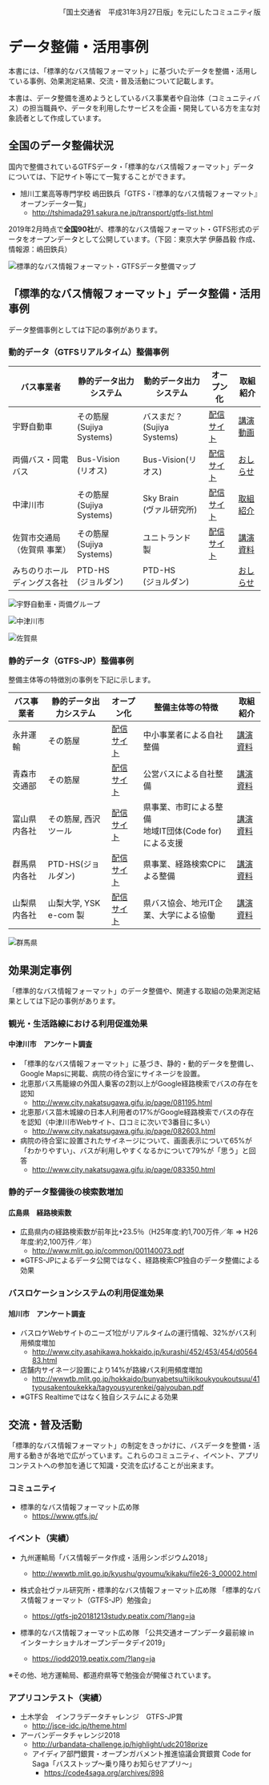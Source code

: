 <div class="only-print" style="text-align: right;">「国土交通省　平成31年3月27日版」を元にしたコミュニティ版</div>

# データ整備・活用事例

本書には、「標準的なバス情報フォーマット」に基づいたデータを整備・活用している事例、効果測定結果、交流・普及活動について記載します。

本書は、データ整備を進めようとしているバス事業者や自治体（コミュニティバス）の担当職員や、データを利用したサービスを企画・開発している方を主な対象読者として作成しています。

## 全国のデータ整備状況

国内で整備されているGTFSデータ・「標準的なバス情報フォーマット」データについては、下記サイト等にて一覧することができます。

* 旭川工業高等専門学校 嶋田鉄兵「GTFS・『標準的なバス情報フォーマット』オープンデータ一覧」
  * http://tshimada291.sakura.ne.jp/transport/gtfs-list.html

2019年2月時点で**全国90社**が、標準的なバス情報フォーマット・GTFS形式のデータをオープンデータとして公開しています。（下図：東京大学 伊藤昌毅 作成、情報源：嶋田鉄兵）

![標準的なバス情報フォーマット・GTFSデータ整備マップ](images/japan_map.png)

## 「標準的なバス情報フォーマット」データ整備・活用事例

データ整備事例としては下記の事例があります。

### 動的データ（GTFSリアルタイム）整備事例

| バス事業者 | 静的データ出力システム | 動的データ出力システム | オープン化 | 取組紹介 |
| ------------ | --------- | ----------- | ------------------ | ------------------ |
| 宇野自動車  | その筋屋<br />(Sujiya Systems) | バスまだ？<br />(Sujiya Systems) | [配信サイト](http://www3.unobus.co.jp/opendata/) | [講演動画](https://youtu.be/_VLrCmW05ck)     |
| 両備バス・岡電バス| Bus-Vision<br />(リオス) | Bus-Vision(リオス)   | [配信サイト](https://loc.bus-vision.jp/ryobi/view/opendata.html) | [おしらせ](https://ryobi.gr.jp/news/4946/)   |
| 中津川市    | その筋屋<br />(Sujiya Systems) | Sky Brain<br />(ヴァル研究所)    | [配信サイト](http://www.city.nakatsugawa.gifu.jp/page/083409.html) | [取組紹介](http://www.city.nakatsugawa.gifu.jp/page/083350.html) |
| 佐賀市交通局<br />（佐賀県 事業） | その筋屋<br />(Sujiya Systems) | ユニトランド 製  | [配信サイト](http://opendata.sagabus.info/)  | [講演資料](http://wwwtb.mlit.go.jp/kyushu/content/000090553.pdf) |
| みちのりホールディングス各社| PTD-HS<br />(ジョルダン) | PTD-HS<br />(ジョルダン)   |  | [おしらせ](http://www.michinori.co.jp/pdf/20190201_PR_kanto.pdf) |

![宇野自動車・両備グループ](images/uno_ryobi.png)

![中津川市](images/nakatsugawa.png)

![佐賀県](images/saga.png)

### 静的データ（GTFS-JP）整備事例

整備主体等の特徴別の事例を下記に示します。

| バス事業者 | 静的データ出力システム | オープン化 | 整備主体等の特徴 | 取組紹介 |
| ------------ | --------- | -------- | ------ | -------- |
| 永井運輸  | その筋屋 | [配信サイト](http://www.nagai-unyu.net/rosen/GTFS/index.html) | 中小事業者による自社整備  | [講演資料](https://www.slideshare.net/YoheiMizuno1/gtfs-121044697) |
| 青森市交通部 | その筋屋 | [配信サイト](https://www.city.aomori.aomori.jp/kotsu-kanri/koutsu/oshirase/20180401gtfso-punnde-ta.html) | 公営バスによる自社整備 | [講演資料](https://www.slideshare.net/kouki99/ss-89844671)|
| 富山県内各社 | その筋屋, 西沢ツール| [配信サイト](http://opendata.pref.toyama.jp/pages/gtfs_jp.htm) | 県事業、市町による整備<br />地域IT団体(Code for)による支援 | [講演資料](https://www.slideshare.net/niyalist/ss-135590317) |
| 群馬県内各社 | PTD-HS(ジョルダン)  | [配信サイト](https://gma.jcld.jp/GMA_OPENDATA/)| 県事業、経路検索CPによる整備 | [講演資料](https://www.slideshare.net/niyalist/ss-135590965) |
| 山梨県内各社 | 山梨大学, YSK e-com 製 | [配信サイト](http://opendata.busmaps.jp/)| 県バス協会、地元IT企業、大学による協働 | [講演資料](https://www.slideshare.net/KenjiMorohoshi/gtfpbms20171209-84520742) |

![群馬県](images/gunma.png)



## 効果測定事例

「標準的なバス情報フォーマット」のデータ整備や、関連する取組の効果測定結果としては下記の事例があります。

### 観光・生活路線における利用促進効果

#### 中津川市　アンケート調査

  * 「標準的なバス情報フォーマット」に基づき、静的・動的データを整備し、Google Mapsに掲載、病院の待合室にサイネージを設置。
  * 北恵那バス馬籠線の外国人乗客の2割以上がGoogle経路検索でバスの存在を認知
    * http://www.city.nakatsugawa.gifu.jp/page/081195.html
  * 北恵那バス苗木城線の日本人利用者の17%がGoogle経路検索でバスの存在を認知（中津川市Webサイト、口コミに次いで3番目に多い）
    * http://www.city.nakatsugawa.gifu.jp/page/082603.html
  * 病院の待合室に設置されたサイネージについて、画面表示について65%が「わかりやすい」、バスが利用しやすくなるかについて79%が「思う」と回答
    * http://www.city.nakatsugawa.gifu.jp/page/083350.html

### 静的データ整備後の検索数増加

#### 広島県　経路検索数

- 広島県内の経路検索数が前年比+23.5％（H25年度:約1,700万件／年 ⇒ H26年度:約2,100万件／年）
  - http://www.mlit.go.jp/common/001140073.pdf
- ※GTFS-JPによるデータ公開ではなく、経路検索CP独自のデータ整備による効果

### バスロケーションシステムの利用促進効果

#### 旭川市　アンケート調査

* バスロケWebサイトのニーズ1位がリアルタイムの運行情報、32%がバス利用頻度増加
  * http://www.city.asahikawa.hokkaido.jp/kurashi/452/453/454/d056483.html
* 店舗内サイネージ設置により14%が路線バス利用頻度増加
  * http://wwwtb.mlit.go.jp/hokkaido/bunyabetsu/tiikikoukyoukoutsuu/41tyousakentoukekka/tagyousyurenkei/gaiyouban.pdf
* ※GTFS Realtimeではなく独自システムによる効果

## 交流・普及活動

「標準的なバス情報フォーマット」の制定をきっかけに、バスデータを整備・活用する動きが各地で広がっています。これらのコミュニティ、イベント、アプリコンテストへの参加を通じて知識・交流を広げることが出来ます。

### コミュニティ

* 標準的なバス情報フォーマット広め隊
  * https://www.gtfs.jp/

### イベント（実績）

* 九州運輸局「バス情報データ作成・活用シンポジウム2018」
  - http://wwwtb.mlit.go.jp/kyushu/gyoumu/kikaku/file26-3_00002.html
* 株式会社ヴァル研究所・標準的なバス情報フォーマット広め隊
  「標準的なバス情報フォーマット（GTFS-JP）勉強会」
  - https://gtfs-jp20181213study.peatix.com/?lang=ja

* 標準的なバス情報フォーマット広め隊
  「公共交通オープンデータ最前線 in インターナショナルオープンデータデイ2019」
  * https://iodd2019.peatix.com/?lang=ja

※その他、地方運輸局、都道府県等で勉強会が開催されています。

### アプリコンテスト（実績）

* 土木学会　インフラデータチャレンジ　GTFS-JP賞
  * http://jsce-idc.jp/theme.html
* アーバンデータチャレンジ2018
  * http://urbandata-challenge.jp/highlight/udc2018prize
  * アイディア部門銀賞・オープンガバメント推進協議会賞銀賞
    Code for Saga「バスストップ～乗り降りお知らせアプリ～」
    * https://code4saga.org/archives/898
